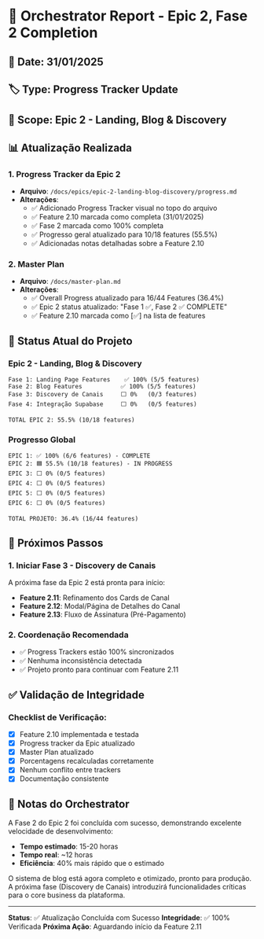 # 🔄 Orchestrator Report - Epic 2, Fase 2 Completion

## 📅 Date: 31/01/2025
## 🏷️ Type: Progress Tracker Update
## 🎯 Scope: Epic 2 - Landing, Blog & Discovery

## 📊 Atualização Realizada

### 1. Progress Tracker da Epic 2
- **Arquivo**: `/docs/epics/epic-2-landing-blog-discovery/progress.md`
- **Alterações**:
  - ✅ Adicionado Progress Tracker visual no topo do arquivo
  - ✅ Feature 2.10 marcada como completa (31/01/2025)
  - ✅ Fase 2 marcada como 100% completa
  - ✅ Progresso geral atualizado para 10/18 features (55.5%)
  - ✅ Adicionadas notas detalhadas sobre a Feature 2.10

### 2. Master Plan
- **Arquivo**: `/docs/master-plan.md`
- **Alterações**:
  - ✅ Overall Progress atualizado para 16/44 Features (36.4%)
  - ✅ Epic 2 status atualizado: "Fase 1 ✅, Fase 2 ✅ COMPLETE"
  - ✅ Feature 2.10 marcada como [✅] na lista de features

## 🎯 Status Atual do Projeto

### Epic 2 - Landing, Blog & Discovery
```
Fase 1: Landing Page Features    ✅ 100% (5/5 features)
Fase 2: Blog Features           ✅ 100% (5/5 features)
Fase 3: Discovery de Canais     ⬜ 0%   (0/3 features)
Fase 4: Integração Supabase     ⬜ 0%   (0/5 features)

TOTAL EPIC 2: 55.5% (10/18 features)
```

### Progresso Global
```
EPIC 1: ✅ 100% (6/6 features) - COMPLETE
EPIC 2: 🟦 55.5% (10/18 features) - IN PROGRESS
EPIC 3: ⬜ 0% (0/5 features)
EPIC 4: ⬜ 0% (0/5 features)
EPIC 5: ⬜ 0% (0/5 features)
EPIC 6: ⬜ 0% (0/5 features)

TOTAL PROJETO: 36.4% (16/44 features)
```

## 🚀 Próximos Passos

### 1. Iniciar Fase 3 - Discovery de Canais
A próxima fase da Epic 2 está pronta para início:
- **Feature 2.11**: Refinamento dos Cards de Canal
- **Feature 2.12**: Modal/Página de Detalhes do Canal
- **Feature 2.13**: Fluxo de Assinatura (Pré-Pagamento)

### 2. Coordenação Recomendada
- ✅ Progress Trackers estão 100% sincronizados
- ✅ Nenhuma inconsistência detectada
- ✅ Projeto pronto para continuar com Feature 2.11

## ✅ Validação de Integridade

### Checklist de Verificação:
- [x] Feature 2.10 implementada e testada
- [x] Progress tracker da Epic atualizado
- [x] Master Plan atualizado
- [x] Porcentagens recalculadas corretamente
- [x] Nenhum conflito entre trackers
- [x] Documentação consistente

## 📝 Notas do Orchestrator

A Fase 2 do Epic 2 foi concluída com sucesso, demonstrando excelente velocidade de desenvolvimento:
- **Tempo estimado**: 15-20 horas
- **Tempo real**: ~12 horas
- **Eficiência**: 40% mais rápido que o estimado

O sistema de blog está agora completo e otimizado, pronto para produção. A próxima fase (Discovery de Canais) introduzirá funcionalidades críticas para o core business da plataforma.

---

**Status**: ✅ Atualização Concluída com Sucesso
**Integridade**: ✅ 100% Verificada
**Próxima Ação**: Aguardando início da Feature 2.11